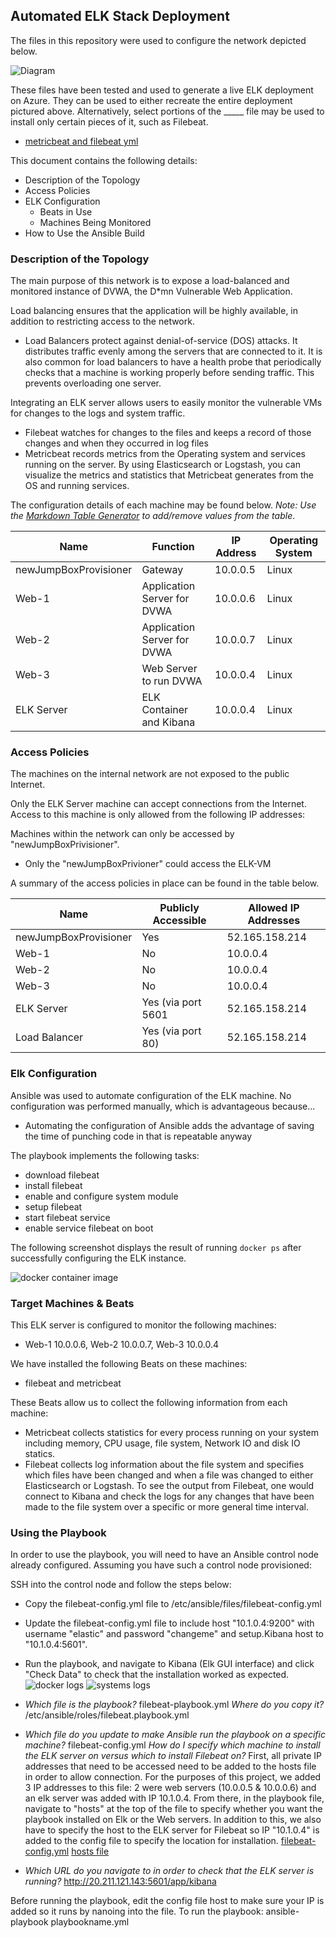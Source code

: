 ## Automated ELK Stack Deployment

The files in this repository were used to configure the network depicted below.

![Diagram](https://github.com/gtncruzado/Kibana-GC-/blob/main/diagrams/Diagram_1.drawio.png)

These files have been tested and used to generate a live ELK deployment on Azure. They can be used to either recreate the entire deployment pictured above. Alternatively, select portions of the _____ file may be used to install only certain pieces of it, such as Filebeat.

  - [metricbeat and filebeat yml](https://github.com/gtncruzado/Kibana-GC-/blob/main/ansible/my%20filebeat%20and%20metricbeat%20playbook/metricbeatANDfilebeat-playbook.yml)

This document contains the following details:
- Description of the Topology
- Access Policies
- ELK Configuration
  - Beats in Use
  - Machines Being Monitored
- How to Use the Ansible Build


### Description of the Topology

The main purpose of this network is to expose a load-balanced and monitored instance of DVWA, the D*mn Vulnerable Web Application.

Load balancing ensures that the application will be highly available, in addition to restricting access to the network.
- Load Balancers protect against denial-of-service (DOS) attacks. It distributes traffic evenly among the servers that are connected to it. It is also common for load balancers to have a health probe that periodically checks that a machine is working properly before sending traffic. This prevents overloading one server.

Integrating an ELK server allows users to easily monitor the vulnerable VMs for changes to the logs and system traffic.
- Filebeat watches for changes to the files and keeps a record of those changes and when they occurred in log files
- Metricbeat records metrics from the Operating system and services running on the server. By using Elasticsearch or Logstash, you can visualize the metrics and statistics that Metricbeat generates from the OS and running services.

The configuration details of each machine may be found below.
_Note: Use the [Markdown Table Generator](http://www.tablesgenerator.com/markdown_tables) to add/remove values from the table_.

| Name                  | Function                    | IP Address | Operating System |
|-----------------------|-----------------------------|------------|------------------|
| newJumpBoxProvisioner | Gateway                     | 10.0.0.5   | Linux            |
| Web-1                 | Application Server for DVWA | 10.0.0.6   | Linux            |
| Web-2                 | Application Server for DVWA | 10.0.0.7   | Linux            |
| Web-3                 | Web Server to run DVWA      | 10.0.0.4   | Linux            |
| ELK Server            | ELK Container and Kibana    | 10.0.0.4   | Linux            |

### Access Policies

The machines on the internal network are not exposed to the public Internet. 

Only the ELK Server machine can accept connections from the Internet. Access to this machine is only allowed from the following IP addresses:

Machines within the network can only be accessed by "newJumpBoxPrivisioner".
- Only the "newJumpBoxPrivioner" could access the ELK-VM

A summary of the access policies in place can be found in the table below.

| Name                  | Publicly Accessible | Allowed IP Addresses |
|-----------------------|---------------------|----------------------|
| newJumpBoxProvisioner | Yes                 |    52.165.158.214    |
|   Web-1               |     No              |   10.0.0.4           |
|  Web-2                |            No       |     10.0.0.4         |
|  Web-3                |                No   |       10.0.0.4       |
| ELK Server            | Yes (via port 5601  |     52.165.158.214   |
|   Load Balancer       |  Yes (via port 80)  | 52.165.158.214       |

### Elk Configuration

Ansible was used to automate configuration of the ELK machine. No configuration was performed manually, which is advantageous because...
- Automating the configuration of Ansible adds the advantage of saving the time of punching code in that is repeatable anyway

The playbook implements the following tasks:
- download filebeat
- install filebeat
- enable and configure system module
- setup filebeat
- start filebeat service
- enable service filebeat on boot

The following screenshot displays the result of running `docker ps` after successfully configuring the ELK instance.

![docker container image](https://github.com/gtncruzado/Kibana-GC-/blob/main/Images/of_docker_containers.PNG)

### Target Machines & Beats
This ELK server is configured to monitor the following machines:
- Web-1 10.0.0.6, Web-2 10.0.0.7, Web-3 10.0.0.4

We have installed the following Beats on these machines:
- filebeat and metricbeat

These Beats allow us to collect the following information from each machine:
- Metricbeat collects statistics for every process running on your system including memory, CPU usage, file system, Network IO and disk IO statics.
- Filebeat collects log information about the file system and specifies which files have been changed and when a file was changed to either Elasticsearch or Logstash. To see the output from Filebeat, one would connect to Kibana and check the logs for any changes that have been made to the file system over a specific or more general time interval.

### Using the Playbook
In order to use the playbook, you will need to have an Ansible control node already configured. Assuming you have such a control node provisioned: 

SSH into the control node and follow the steps below:
- Copy the filebeat-config.yml file to /etc/ansible/files/filebeat-config.yml
- Update the filebeat-config.yml file to include host "10.1.0.4:9200" with username "elastic" and password "changeme" and setup.Kibana host to "10.1.0.4:5601".
- Run the playbook, and navigate to Kibana (Elk GUI interface) and click "Check Data" to check that the installation worked as expected.
![docker logs](https://github.com/gtncruzado/Kibana-GC-/blob/main/Images/metric%20docker%20logs.PNG)
![systems logs](https://github.com/gtncruzado/Kibana-GC-/blob/main/Images/systems%20logs.PNG)

- _Which file is the playbook?_ filebeat-playbook.yml _Where do you copy it?_ /etc/ansible/roles/filebeat.playbook.yml
- _Which file do you update to make Ansible run the playbook on a specific machine?_ filebeat-config.yml _How do I specify which machine to install the ELK server on versus which to install Filebeat on?_ First, all private IP addresses that need to be accessed need to be added to the hosts file in order to allow connection. For the purposes of this project, we added 3 IP addresses to this file: 2 were web servers (10.0.0.5 & 10.0.0.6) and an elk server was added with IP 10.1.0.4. From there, in the playbook file, navigate to "hosts" at the top of the file to specify whether you want the playbook installed on Elk or the Web servers. In addition to this, we also have to specify the host to the ELK server for Filebeat so IP "10.1.0.4" is added to the config file to specify the location for installation.
[filebeat-config.yml](https://github.com/gtncruzado/Kibana-GC-/blob/main/ansible/my%20filebeat%20and%20metricbeat%20playbook/filebeat-config.yml)
[hosts file](https://github.com/gtncruzado/Kibana-GC-/blob/main/ansible/hosts)

- _Which URL do you navigate to in order to check that the ELK server is running?_  http://20.211.121.143:5601/app/kibana

Before running the playbook, edit the config file host to make sure your IP is added so it runs by nanoing into the file.
To run the playbook: ansible-playbook playbookname.yml
